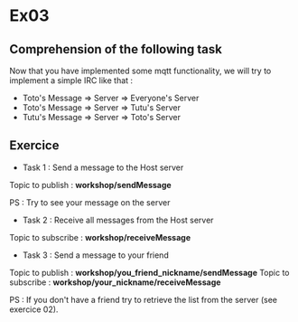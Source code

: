 # Ex03

## Comprehension of the following task

Now that you have implemented some mqtt functionality, we will try to implement a simple IRC like that :

- Toto's Message => Server => Everyone's Server
- Toto's Message => Server => Tutu's Server
- Tutu's Message => Server => Toto's Server

## Exercice

- Task 1 : Send a message to the Host server

Topic to publish : **workshop/sendMessage**

PS : Try to see your message on the server

- Task 2 : Receive all messages from the Host server

Topic to subscribe : **workshop/receiveMessage**

- Task 3 : Send a message to your friend

Topic to publish : **workshop/you_friend_nickname/sendMessage**
Topic to subscribe : **workshop/your_nickname/receiveMessage**

PS : If you don't have a friend try to retrieve the list from the server (see exercice 02).